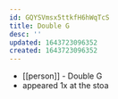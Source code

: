 ```yaml
---
id: GQYSVmsx5ttkfH6hWqTcS
title: Double G
desc: ''
updated: 1643723096352
created: 1643723096352
---
```



- [[person]] - Double G
- appeared 1x at the stoa
